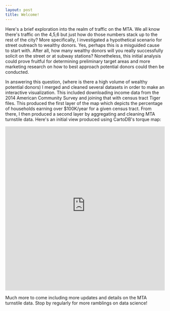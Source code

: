 ```yaml
---
layout: post
title: Welcome!
---
```


Here's a brief exploration into the realm of traffic on the MTA. We all know there's traffic on the 4,5,6 but just how do those numbers stack up to the rest of the city? More specifically, I investigated a hypothetical scenario for street outreach to wealthy donors. Yes, perhaps this is a misguided cause to start with. After all, how many wealthy donors will you really successfully solicit on the street or at subway stations? Nonetheless, this initial analysis could prove fruitful for determining preliminary target areas and more marketing research on how to best approach potential donors could then be conducted. 

In answering this question, (where is there a high volume of wealthy potential donors) I merged and cleaned several datasets in order to make an interactive visualization. This included downloading income data from the 2014 American Community Survey and joining that with census tract Tiger files. This produced the first layer of the map which depicts the percentage of households earning over $100K/year for a given census tract. From there, I then produced a second layer by aggregating and cleaning MTA turnstile data. Here's an initial view produced using CartoDB's torque map:

<iframe width="100%" height="520" frameborder="0" src="https://matthewbmitchell.carto.com/viz/935eff94-497a-11e6-a6da-0e05a8b3e3d7/embed_map" allowfullscreen webkitallowfullscreen mozallowfullscreen oallowfullscreen msallowfullscreen></iframe>

Much more to come including more updates and details on the MTA turnstile data. Stop by regularly for more ramblings on data science!
